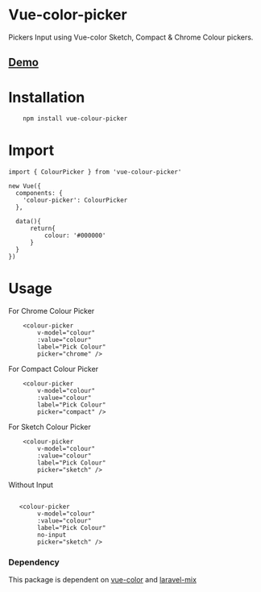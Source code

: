 # Vue-color-picker

Pickers Input using Vue-color Sketch, Compact & Chrome Colour pickers.

[Demo](https://ecl7n.csb.app/)
---

# Installation
```
    npm install vue-colour-picker
```

# Import
```
import { ColourPicker } from 'vue-colour-picker'

new Vue({
  components: {
    'colour-picker': ColourPicker
  },

  data(){
      return{
          colour: '#000000'
      }
  }
})
```

# Usage
For Chrome Colour Picker
```
    <colour-picker
        v-model="colour"
        :value="colour"
        label="Pick Colour"
        picker="chrome" />

```
For Compact Colour Picker
```
    <colour-picker
        v-model="colour"
        :value="colour"
        label="Pick Colour"
        picker="compact" />

```

For Sketch Colour Picker
```
    <colour-picker
        v-model="colour"
        :value="colour"
        label="Pick Colour"
        picker="sketch" />

```

Without Input
```

   <colour-picker
        v-model="colour"
        :value="colour"
        label="Pick Colour"
        no-input
        picker="sketch" />

```

### Dependency
This package is dependent on [vue-color](https://xiaokaike.github.io/vue-color/) and [laravel-mix](https://laravel-mix.com/)